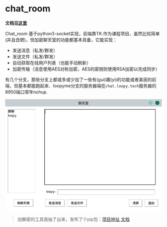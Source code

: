 # chat_room

**文档见[这里](http://api.loopy.tech/chatroom/)**

Chat_room 基于python3-socket实现，前端靠TK.作为课程项目，虽然比较简单(并且丑陋)，但加密聊天室的功能都基本具备，它能实现：
 - 发送消息（私发/群发）
 - 发送文件（私发/群发）
 - 自动获取在线用户列表（也能手动刷新）
 - 加密传输（消息使用AES对称加密，AES的密钥则使用RSA加密以完成同步）


有几个分支，那些分支上都或多或少加了一些有(gui)趣(yi)的功能或者美丽的前端，但基本都能跑起来．loopyme分支的服务器端在`chat.loopy.tech`服务器的8950端口常年nohup.

![](https://github.com/loopyme/chat_room/blob/loopyme/client.png?raw=true)

> 加解密的工具我抽了出来，发布了个pip包：[项目地址](https://github.com/loopyme/loopyCrypto),[文档](http://api.loopy.tech/loopyCrypto/)
